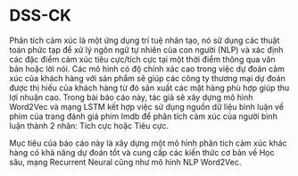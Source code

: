 # DSS-CK
Phân tích cảm xúc là một ứng dụng trí tuệ nhân tạo, nó sử dụng các thuật toán phức tạp để
xử lý ngôn ngữ tự nhiên của con người (NLP) và xác định các đặc điểm cảm xúc tiêu cực/tích cực
tại một thời điểm thông qua văn bản hoặc lời nói. Các mô hình có độ chính xác cao trong việc dự
đoán cảm xúc của khách hàng với sản phẩm sẽ giúp các công ty thương mại dự đoán được thị hiếu
của khách hàng từ đó sản xuất các mặt hàng phù hợp giúp thu lợi nhuận cao. Trong bài báo cáo
này, tác giả sẽ xây dựng mô hình Word2Vec và mạng LSTM kết hợp việc sử dụng nguồn dữ liệu
bình luận về phim của trang đánh giá phim Imdb để phân tích cảm xúc của người bình luận thành
2 nhãn: Tích cực hoặc Tiêu cực.

Mục tiêu của báo cáo này là xây dựng một mô hình phân tích cảm xúc khác hàng có khả năng
dự đoán tốt và cung cấp các kiến thức cơ bản về Học sâu, mạng Recurrent Neural cũng như mô
hình NLP Word2Vec.
